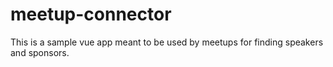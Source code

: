 # meetup-connector
This is a sample vue app meant to be used by meetups for finding speakers and sponsors.
